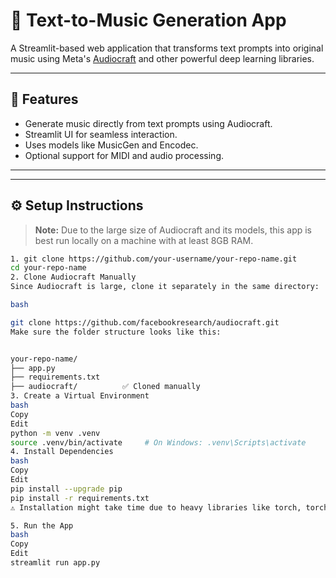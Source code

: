 # 🎵 Text-to-Music Generation App

A Streamlit-based web application that transforms text prompts into original music using Meta's [Audiocraft](https://github.com/facebookresearch/audiocraft) and other powerful deep learning libraries.

---

## 🚀 Features

- Generate music directly from text prompts using Audiocraft.
- Streamlit UI for seamless interaction.
- Uses models like MusicGen and Encodec.
- Optional support for MIDI and audio processing.

---


---

## ⚙️ Setup Instructions


> **Note:** Due to the large size of Audiocraft and its models, this app is best run locally on a machine with at least 8GB RAM.



```bash
1. git clone https://github.com/your-username/your-repo-name.git
cd your-repo-name
2. Clone Audiocraft Manually
Since Audiocraft is large, clone it separately in the same directory:

bash

git clone https://github.com/facebookresearch/audiocraft.git
Make sure the folder structure looks like this:


your-repo-name/
├── app.py
├── requirements.txt
├── audiocraft/          ✅ Cloned manually
3. Create a Virtual Environment
bash
Copy
Edit
python -m venv .venv
source .venv/bin/activate     # On Windows: .venv\Scripts\activate
4. Install Dependencies
bash
Copy
Edit
pip install --upgrade pip
pip install -r requirements.txt
⚠️ Installation might take time due to heavy libraries like torch, torchaudio, transformers, and audiocraft.

5. Run the App
bash
Copy
Edit
streamlit run app.py
